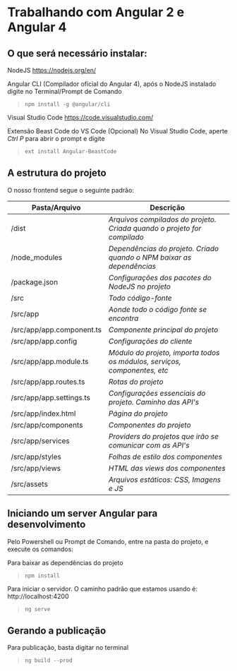 # Trabalhando com Angular 2 e Angular 4

## O que será necessário instalar:

NodeJS
https://nodejs.org/en/

Angular CLI (Compilador oficial do Angular 4), após o NodeJS instalado digite no Terminal/Prompt de Comando
> `npm install -g @angular/cli`

Visual Studio Code
https://code.visualstudio.com/

Extensão Beast Code do VS Code (Opcional)
No Visual Studio Code, aperte *Ctrl P* para abrir o prompt e digite
> `ext install Angular-BeastCode`


## A estrutura do projeto

O nosso frontend segue o seguinte padrão:

Pasta/Arquivo            | Descrição
------------------------ | ------------------------------------------------------------------------------------
/dist 						       |    _Arquivos compilados do projeto. Criada quando o projeto for compilado_
/node_modules 					 |			_Dependências do projeto. Criado quando o NPM baixar as dependências_
/package.json						 |			_Configurações dos pacotes do NodeJS no projeto_
/src										 |			_Todo código-fonte_
/src/app 								 |			_Aonde todo o código fonte se encontra_
/src/app/app.component.ts| 		_Componente principal do projeto_
/src/app/app.config 		 |			_Configurações do cliente_
/src/app/app.module.ts 	 |			_Módulo do projeto, importa todos os módulos, serviços, componentes, etc_
/src/app/app.routes.ts 	 |			_Rotas do projeto_
/src/app/app.settings.ts |			_Configurações essenciais do projeto. Caminho das API's_
/src/app/index.html			 |		_Página do projeto_
/src/app/components      |     _Componentes do projeto_
/src/app/services        |     _Providers do projetos que irão se comunicar com as API's_
/src/app/styles    			 |			_Folhas de estilo dos componentes_
/src/app/views 					 |			_HTML das views dos componentes_
/src/assets			 				 |			_Arquivos estáticos: CSS, Imagens e JS_


## Iniciando um server Angular para desenvolvimento

Pelo Powershell ou Prompt de Comando, entre na pasta do projeto, e execute os comandos:

Para baixar as dependências do projeto
> `npm install`

Para iniciar o servidor. O caminho padrão que estamos usando é: http://localhost:4200
> `ng serve` 

## Gerando a publicação

Para publicação, basta digitar no terminal 
> `ng build --prod`
